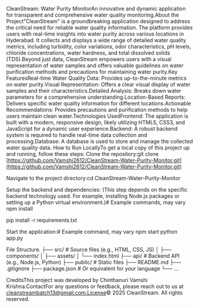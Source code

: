 CleanStream: Water Purity MonitorAn innovative and dynamic application for transparent and comprehensive water quality monitoring.About the Project"CleanStream" is a groundbreaking application designed to address the critical need for reliable water quality information. The platform provides users with real-time insights into water purity across various locations in Hyderabad. It collects and displays a wide range of detailed water quality metrics, including turbidity, color variations, odor characteristics, pH levels, chloride concentrations, water hardness, and total dissolved solids (TDS).Beyond just data, CleanStream empowers users with a visual representation of water samples and offers valuable guidelines on water purification methods and precautions for maintaining water purity.Key FeaturesReal-time Water Quality Data: Provides up-to-the-minute metrics on water purity.Visual Representation: Offers a clear visual display of water samples and their characteristics.Detailed Analysis: Breaks down water parameters for a comprehensive understanding.Location-Based Reports: Delivers specific water quality information for different locations.Actionable Recommendations: Provides precautions and purification methods to help users maintain clean water.Technologies UsedFrontend: The application is built with a modern, responsive design, likely utilizing HTML5, CSS3, and JavaScript for a dynamic user experience.Backend: A robust backend system is required to handle real-time data collection and processing.Database: A database is used to store and manage the collected water quality data.
How to Run LocallyTo get a local copy of this project up and running, follow these steps:
Clone the repository:git clone [https://github.com/Vamshi2612/CleanStream-Water-Purity-Monitor.git](https://github.com/Vamshi2612/CleanStream-Water-Purity-Monitor.git)



Navigate to the project directory:cd CleanStream-Water-Purity-Monitor


Setup the backend and dependencies: (This step depends on the specific backend technology used. For example, installing Node.js packages or setting up a Python virtual environment.)# Example commands, may vary
npm install

pip install -r requirements.txt



Start the application:# Example command, may vary
npm start
python app.py



File Structure.
├── src/                  # Source files (e.g., HTML, CSS, JS)
│   ├── components/
│   ├── assets/
│   └── index.html
├── api/                  # Backend API (e.g., Node.js, Python)
├── public/               # Static files
├── README.md
├── .gitignore
├── package.json          # Or equivalent for your language
└── ...



CreditsThis project was developed by Chinthanuri Vamshi Krishna.ContactFor any questions or feedback, please reach out to us at cleanstreambatch13@gmail.com.License© 2025 CleanStream. All rights reserved.
